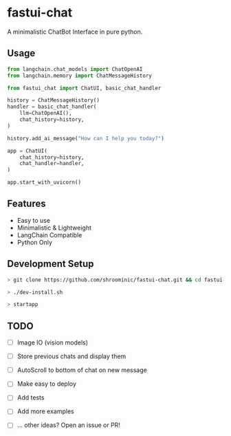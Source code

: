 # fastui-chat

A minimalistic ChatBot Interface in pure python.

## Usage

```python
from langchain.chat_models import ChatOpenAI
from langchain.memory import ChatMessageHistory

from fastui_chat import ChatUI, basic_chat_handler

history = ChatMessageHistory()
handler = basic_chat_handler(
    llm=ChatOpenAI(),
    chat_history=history,
)

history.add_ai_message("How can I help you today?")

app = ChatUI(
    chat_history=history,
    chat_handler=handler,
)

app.start_with_uvicorn()
```

## Features

- Easy to use
- Minimalistic & Lightweight
- LangChain Compatible
- Python Only

## Development Setup

```bash
> git clone https://github.com/shroominic/fastui-chat.git && cd fastui-chat

> ./dev-install.sh

> startapp
```

## TODO

- [ ] Image IO (vision models)

- [ ] Store previous chats and display them

- [ ] AutoScroll to bottom of chat on new message

- [ ] Make easy to deploy

- [ ] Add tests

- [ ] Add more examples

- [ ] ... other ideas? Open an issue or PR!
